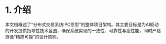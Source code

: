 # **1\. 介绍**

本文档概述了“分布式交易系统IPC原型”的整体项目架构。其主要目标是为AI驱动的开发提供指导性技术蓝图，确保系统实现的一致性、可靠性与高性能，同时严格遵循“精简可靠”的设计原则。
